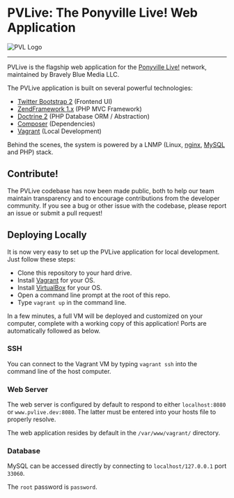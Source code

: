 # PVLive: The Ponyville Live! Web Application

![PVL Logo](http://i.imgur.com/EHKuTyT.png)

---

PVLive is the flagship web application for the [Ponyville Live!](http://ponyvillelive.com/) network, maintained by Bravely Blue Media LLC.

The PVLive application is built on several powerful technologies:
* [Twitter Bootstrap 2](http://getbootstrap.com/2.3.2/) (Frontend UI)
* [ZendFramework 1.x](http://framework.zend.com/) (PHP MVC Framework)
* [Doctrine 2](http://www.doctrine-project.org/) (PHP Database ORM / Abstraction)
* [Composer](https://getcomposer.org/) (Dependencies)
* [Vagrant](http://www.vagrantup.com/) (Local Development)

Behind the scenes, the system is powered by a LNMP (Linux, [nginx](http://nginx.org/), [MySQL](http://www.mysql.com/) and PHP) stack.

## Contribute!

The PVLive codebase has now been made public, both to help our team maintain transparency and to encourage contributions from the developer community. If you see a bug or other issue with the codebase, please report an issue or submit a pull request!

## Deploying Locally

It is now very easy to set up the PVLive application for local development. Just follow these steps:

* Clone this repository to your hard drive.
* Install [Vagrant](http://www.vagrantup.com/) for your OS.
* Install [VirtualBox](https://www.virtualbox.org/wiki/Downloads) for your OS.
* Open a command line prompt at the root of this repo.
* Type `vagrant up` in the command line.

In a few minutes, a full VM will be deployed and customized on your computer, complete with a working copy of this application! Ports are automatically followed as below.

### SSH

You can connect to the Vagrant VM by typing `vagrant ssh` into the command line of the host computer.

### Web Server

The web server is configured by default to respond to either `localhost:8080` or `www.pvlive.dev:8080`. The latter must be entered into your hosts file to properly resolve.

The web application resides by default in the `/var/www/vagrant/` directory.

### Database

MySQL can be accessed directly by connecting to `localhost/127.0.0.1` port `33060`.

The `root` password is `password`.